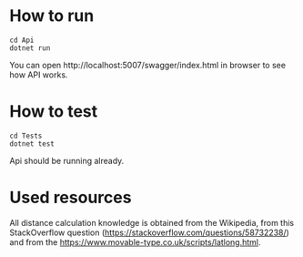 # How to run

```
cd Api
dotnet run
```

You can open http://localhost:5007/swagger/index.html in browser to see how API works.

# How to test

```
cd Tests
dotnet test
```

Api should be running already.

# Used resources

All distance calculation knowledge is obtained from the Wikipedia, from this StackOverflow question (https://stackoverflow.com/questions/58732238/) and from the https://www.movable-type.co.uk/scripts/latlong.html. 
